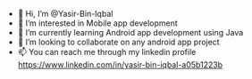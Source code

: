 - 👋 Hi, I’m @Yasir-Bin-Iqbal
- 👀 I’m interested in Mobile app development
- 🌱 I’m currently learning Android app development using Java
- 💞️ I’m looking to collaborate on any android app project
- 📫 You can reach me through my linkedin profile https://www.linkedin.com/in/yasir-bin-iqbal-a05b1223b 

<!---
Yasir-Bin-Iqbal/Yasir-Bin-Iqbal is a ✨ special ✨ repository because its `README.md` (this file) appears on your GitHub profile.
You can click the Preview link to take a look at your changes.
--->
